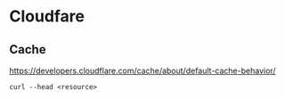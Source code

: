 # Cloudfare

## Cache

<https://developers.cloudflare.com/cache/about/default-cache-behavior/>

```
curl --head <resource>
```